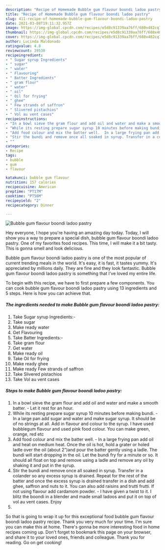 ```yaml
---
description: "Recipe of Homemade Bubble gum flavour boondi ladoo pastry"
title: "Recipe of Homemade Bubble gum flavour boondi ladoo pastry"
slug: 411-recipe-of-homemade-bubble-gum-flavour-boondi-ladoo-pastry
date: 2021-03-08T19:11:32.957Z
image: https://img-global.cpcdn.com/recipes/e5d8c91339aa76ff/680x482cq70/bubble-gum-flavour-boondi-ladoo-pastry-recipe-main-photo.jpg
thumbnail: https://img-global.cpcdn.com/recipes/e5d8c91339aa76ff/680x482cq70/bubble-gum-flavour-boondi-ladoo-pastry-recipe-main-photo.jpg
cover: https://img-global.cpcdn.com/recipes/e5d8c91339aa76ff/680x482cq70/bubble-gum-flavour-boondi-ladoo-pastry-recipe-main-photo.jpg
author: Lucinda Maldonado
ratingvalue: 4.8
reviewcount: 39530
recipeingredient:
- " Sugar syrup Ingredients"
- " sugar"
- " water"
- " Flavouring"
- " Batter Ingredients"
- " gram flour"
- " water"
- " oil"
- " Oil for frying"
- " ghee"
- " Few strands of saffron"
- " Slivered pistachios"
- " Vol au vent cases"
recipeinstructions:
- "In a bowl sieve the gram flour and add oil and water and make a smooth batter.  Let it rest for an hour."
- "While its resting prepare sugar syrup 10 minutes before making bundi.  In a large pan add sugar and water and make sugar syrup. It should be of no strings at all. Add in flavour and colour to the syrup. I have used bubblegum flavour and used pink food colour. You can make green, orange, red etc"
- "Add food colour and mix the batter well.  In a large frying pan add oil and heat on medium heat. Once the oil is hot, hold a grater or holed ladle over the oil (about 2”)and pour the batter gently using a ladle. The bundi will start dropping in the oil. Let the bundi fry for a minute or so. It should all float on top and remove using a ladle and remove any oil by shaking it and put in the syrup."
- "Stir the bundi and remove once all soaked in syrup. Transfer in a colander so any excess syrup is drained. Repeat for the rest of the batter and once the excess syrup is drained transfer in a dish and add ghee, saffron and nuts to it. You can also add raisins and trutti frutti. If not using flavour add cardamom powder.  I have given a twist to it. I blitz the boondi in a blender and made small ladoos and put it on top of vol au vent cases. Enjoy"
- ""
categories:
- Recipe
tags:
- bubble
- gum
- flavour

katakunci: bubble gum flavour 
nutrition: 157 calories
recipecuisine: American
preptime: "PT17M"
cooktime: "PT56M"
recipeyield: "2"
recipecategory: Dinner

---
```



![Bubble gum flavour boondi ladoo pastry](https://img-global.cpcdn.com/recipes/e5d8c91339aa76ff/680x482cq70/bubble-gum-flavour-boondi-ladoo-pastry-recipe-main-photo.jpg)

Hey everyone, I hope you're having an amazing day today. Today, I will show you a way to prepare a special dish, bubble gum flavour boondi ladoo pastry. One of my favorites food recipes. This time, I will make it a bit tasty. This is gonna smell and look delicious.



Bubble gum flavour boondi ladoo pastry is one of the most popular of current trending meals in the world. It's easy, it is fast, it tastes yummy. It's appreciated by millions daily. They are fine and they look fantastic. Bubble gum flavour boondi ladoo pastry is something that I've loved my entire life.


To begin with this recipe, we have to first prepare a few components. You can cook bubble gum flavour boondi ladoo pastry using 13 ingredients and 5 steps. Here is how you can achieve that.

<!--inarticleads1-->

##### The ingredients needed to make Bubble gum flavour boondi ladoo pastry:

1. Take  Sugar syrup Ingredients:-
1. Take  sugar
1. Make ready  water
1. Get  Flavouring
1. Take  Batter Ingredients:-
1. Take  gram flour
1. Get  water
1. Make ready  oil
1. Take  Oil for frying
1. Make ready  ghee
1. Make ready  Few strands of saffron
1. Take  Slivered pistachios
1. Take  Vol au vent cases




<!--inarticleads2-->

##### Steps to make Bubble gum flavour boondi ladoo pastry:

1. In a bowl sieve the gram flour and add oil and water and make a smooth batter.  - Let it rest for an hour.
1. While its resting prepare sugar syrup 10 minutes before making bundi.  - In a large pan add sugar and water and make sugar syrup. It should be of no strings at all. Add in flavour and colour to the syrup. I have used bubblegum flavour and used pink food colour. You can make green, orange, red etc
1. Add food colour and mix the batter well.  - In a large frying pan add oil and heat on medium heat. Once the oil is hot, hold a grater or holed ladle over the oil (about 2”)and pour the batter gently using a ladle. The bundi will start dropping in the oil. Let the bundi fry for a minute or so. It should all float on top and remove using a ladle and remove any oil by shaking it and put in the syrup.
1. Stir the bundi and remove once all soaked in syrup. Transfer in a colander so any excess syrup is drained. Repeat for the rest of the batter and once the excess syrup is drained transfer in a dish and add ghee, saffron and nuts to it. You can also add raisins and trutti frutti. If not using flavour add cardamom powder.  - I have given a twist to it. I blitz the boondi in a blender and made small ladoos and put it on top of vol au vent cases. Enjoy
1. 




So that is going to wrap it up for this exceptional food bubble gum flavour boondi ladoo pastry recipe. Thank you very much for your time. I'm sure you can make this at home. There's gonna be more interesting food in home recipes coming up. Don't forget to bookmark this page on your browser, and share it to your loved ones, friends and colleague. Thank you for reading. Go on get cooking!
